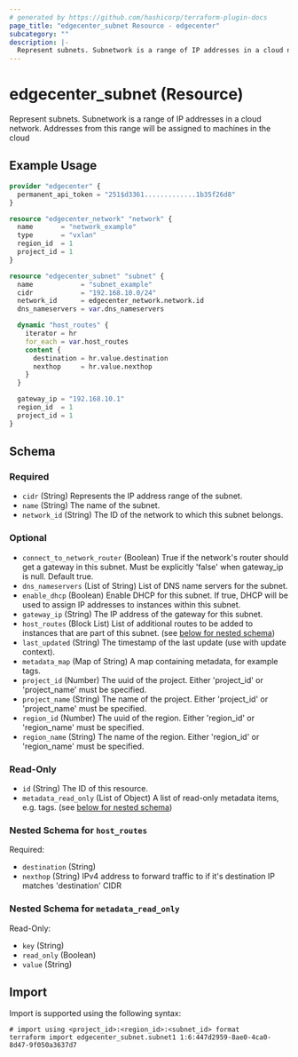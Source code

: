 ```yaml
---
# generated by https://github.com/hashicorp/terraform-plugin-docs
page_title: "edgecenter_subnet Resource - edgecenter"
subcategory: ""
description: |-
  Represent subnets. Subnetwork is a range of IP addresses in a cloud network. Addresses from this range will be assigned to machines in the cloud
---
```


# edgecenter_subnet (Resource)

Represent subnets. Subnetwork is a range of IP addresses in a cloud network. Addresses from this range will be assigned to machines in the cloud

## Example Usage

```terraform
provider "edgecenter" {
  permanent_api_token = "251$d3361.............1b35f26d8"
}

resource "edgecenter_network" "network" {
  name       = "network_example"
  type       = "vxlan"
  region_id  = 1
  project_id = 1
}

resource "edgecenter_subnet" "subnet" {
  name            = "subnet_example"
  cidr            = "192.168.10.0/24"
  network_id      = edgecenter_network.network.id
  dns_nameservers = var.dns_nameservers

  dynamic "host_routes" {
    iterator = hr
    for_each = var.host_routes
    content {
      destination = hr.value.destination
      nexthop     = hr.value.nexthop
    }
  }

  gateway_ip = "192.168.10.1"
  region_id  = 1
  project_id = 1
}
```

<!-- schema generated by tfplugindocs -->
## Schema

### Required

- `cidr` (String) Represents the IP address range of the subnet.
- `name` (String) The name of the subnet.
- `network_id` (String) The ID of the network to which this subnet belongs.

### Optional

- `connect_to_network_router` (Boolean) True if the network's router should get a gateway in this subnet. Must be explicitly 'false' when gateway_ip is null. Default true.
- `dns_nameservers` (List of String) List of DNS name servers for the subnet.
- `enable_dhcp` (Boolean) Enable DHCP for this subnet. If true, DHCP will be used to assign IP addresses to instances within this subnet.
- `gateway_ip` (String) The IP address of the gateway for this subnet.
- `host_routes` (Block List) List of additional routes to be added to instances that are part of this subnet. (see [below for nested schema](#nestedblock--host_routes))
- `last_updated` (String) The timestamp of the last update (use with update context).
- `metadata_map` (Map of String) A map containing metadata, for example tags.
- `project_id` (Number) The uuid of the project. Either 'project_id' or 'project_name' must be specified.
- `project_name` (String) The name of the project. Either 'project_id' or 'project_name' must be specified.
- `region_id` (Number) The uuid of the region. Either 'region_id' or 'region_name' must be specified.
- `region_name` (String) The name of the region. Either 'region_id' or 'region_name' must be specified.

### Read-Only

- `id` (String) The ID of this resource.
- `metadata_read_only` (List of Object) A list of read-only metadata items, e.g. tags. (see [below for nested schema](#nestedatt--metadata_read_only))

<a id="nestedblock--host_routes"></a>
### Nested Schema for `host_routes`

Required:

- `destination` (String)
- `nexthop` (String) IPv4 address to forward traffic to if it's destination IP matches 'destination' CIDR


<a id="nestedatt--metadata_read_only"></a>
### Nested Schema for `metadata_read_only`

Read-Only:

- `key` (String)
- `read_only` (Boolean)
- `value` (String)

## Import

Import is supported using the following syntax:

```shell
# import using <project_id>:<region_id>:<subnet_id> format
terraform import edgecenter_subnet.subnet1 1:6:447d2959-8ae0-4ca0-8d47-9f050a3637d7
```
